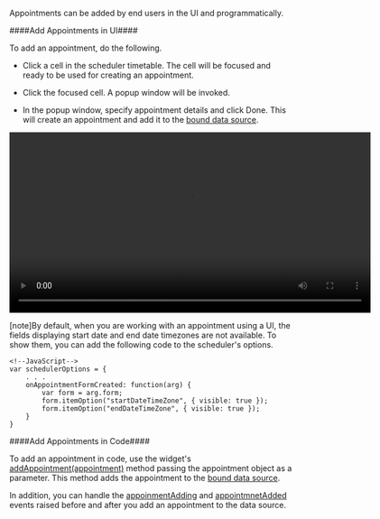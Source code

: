 Appointments can be added by end users in the UI and programmatically.

####Add Appointments in UI####

To add an appointment, do the following.

- Click a cell in the scheduler timetable. The cell will be focused and ready to be used for creating an appointment.

- Click the focused cell. A popup window will be invoked.

- In the popup window, specify appointment details and click Done. This will create an appointment and add it to the [bound data source](/concepts/05%20Widgets/Scheduler/20%20Appointments/010%20Provide%20a%20Data%20Source.md '/Documentation/Guide/Widgets/Scheduler/Appointments/#Provide_a_Data_Source').

<div>
    <video width="640px" controls="yes">
        <source src="/Content/images/doc/16_2/UiWidgets/Scheduler_AddAppointment.mp4" type="video/mp4">
    </video>
</div>

[note]By default, when you are working with an appointment using a UI, the fields displaying start date and end date timezones are not available. To show them, you can add the following code to the scheduler's options.

    <!--JavaScript-->
    var schedulerOptions = {
        . . . 
        onAppointmentFormCreated: function(arg) {
            var form = arg.form;
            form.itemOption("startDateTimeZone", { visible: true });
            form.itemOption("endDateTimeZone", { visible: true });
        }
    }

####Add Appointments in Code####

To add an appointment in code, use the widget's [addAppointment(appointment)](/api-reference/10%20UI%20Widgets/dxScheduler/3%20Methods/addAppointment(appointment).md '/Documentation/ApiReference/UI_Widgets/dxScheduler/Methods/#addAppointmentappointment') method passing the appointment object as a parameter. This method adds the appointment to the [bound data source](/concepts/05%20Widgets/Scheduler/20%20Appointments/010%20Provide%20a%20Data%20Source.md '/Documentation/Guide/Widgets/Scheduler/Appointments/#Provide_a_Data_Source').

In addition, you can handle the [appoinmentAdding](/api-reference/10%20UI%20Widgets/dxScheduler/4%20Events/appointmentAdding.md '/Documentation/ApiReference/UI_Widgets/dxScheduler/Events/#appointmentAdding') and [appointmnetAdded](/api-reference/10%20UI%20Widgets/dxScheduler/4%20Events/appointmentAdded.md '/Documentation/ApiReference/UI_Widgets/dxScheduler/Events/#appointmentAdded') events raised before and after you add an appointment to the data source.

